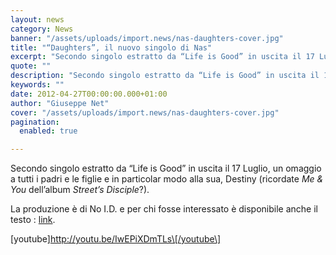 ```yaml
---
layout: news
category: News
banner: "/assets/uploads/import.news/nas-daughters-cover.jpg"
title: "“Daughters”, il nuovo singolo di Nas"
excerpt: "Secondo singolo estratto da “Life is Good” in uscita il 17 Luglio, un omaggio a tutti i padri e le figlie e in particolar modo alla sua, Destiny (ricordate Me & You dell’album Street’s Disciple?). La produzione è di No I.D. e per chi fosse interessato è disponibile anche il testo : link. [youtube]http://youtu.be/IwEPiXDmTLs[/youtube]  "
quote: ""
description: "Secondo singolo estratto da “Life is Good” in uscita il 17 Luglio, un omaggio a tutti i padri e le figlie e in particolar modo alla sua, Destiny (ricordate Me & You dell’album Street’s Disciple?). La produzione è di No I.D. e per chi fosse interessato è disponibile anche il testo : link. [youtube]http://youtu.be/IwEPiXDmTLs[/youtube]  "
keywords: ""
date: 2012-04-27T00:00:00.000+01:00
author: "Giuseppe Net"
cover: "/assets/uploads/import.news/nas-daughters-cover.jpg"
pagination:
  enabled: true

---
```


Secondo singolo estratto da “Life is Good” in uscita il 17 Luglio, un omaggio a tutti i padri e le figlie e in particolar modo alla sua, Destiny (ricordate _Me & You_ dell’album _Street’s Disciple_?).

La produzione è di No I.D. e per chi fosse interessato è disponibile anche il testo : [link](http://rapgenius.com/Nas-daughters-lyrics).

\[youtube\]http://youtu.be/IwEPiXDmTLs\[/youtube\]